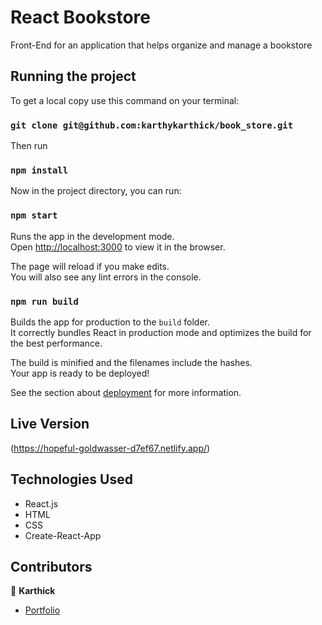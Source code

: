 # React Bookstore
Front-End for an application that helps organize and manage a bookstore

## Running the project

To get a local copy use this command on your terminal:

### `git clone git@github.com:karthykarthick/book_store.git`

Then run

### `npm install`

Now in the project directory, you can run:

### `npm start`

Runs the app in the development mode.\
Open [http://localhost:3000](http://localhost:3000) to view it in the browser.

The page will reload if you make edits.\
You will also see any lint errors in the console.


### `npm run build`

Builds the app for production to the `build` folder.\
It correctly bundles React in production mode and optimizes the build for the best performance.

The build is minified and the filenames include the hashes.\
Your app is ready to be deployed!

See the section about [deployment](https://facebook.github.io/create-react-app/docs/deployment) for more information.


## Live Version
(https://hopeful-goldwasser-d7ef67.netlify.app/)


## Technologies Used

- React.js
- HTML
- CSS
- Create-React-App


## Contributors

👤 **Karthick**

- [Portfolio](https://karthykarthick.netlify.app/)
